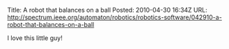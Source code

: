 Title: A robot that balances on a ball
Posted: 2010-04-30 16:34Z
URL: http://spectrum.ieee.org/automaton/robotics/robotics-software/042910-a-robot-that-balances-on-a-ball

I love this little guy!